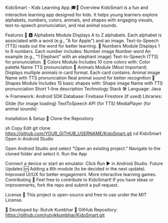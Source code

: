 KidoSmart - Kids Learning App 🎓📱
Overview
KidoSmart is a fun and interactive learning app designed for kids. It helps young learners explore alphabets, numbers, colors, animals, and shapes with engaging visuals, text-to-speech pronunciation, and real animal sounds.

Features 🌟
🅰️ Alphabets Module
Displays A to Z alphabets.
Each alphabet is associated with a word (e.g., "A for Apple") and an image.
Text-to-Speech (TTS) reads out the word for better learning.
🔢 Numbers Module
Displays 1 to 9 numbers.
Each number includes:
Number image
Number word
An example (e.g., "1 Elephant" with an elephant image)
Text-to-Speech (TTS) for pronunciation.
🎨 Colors Module
Includes 10 core colors with:
Color palette
Name
TTS pronunciation
🦁 Animals Module (Most Important)
Displays multiple animals in card format.
Each card contains:
Animal image
Name with TTS pronunciation
Real animal sound for better recognition
🔷 Shapes Module
Includes 15 basic shapes with:
Shape image
Name with TTS pronunciation
Short 1-line description
Technology Stack 🛠
Language: Java ☕
Framework: Android SDK
Database: Firebase Firestore (if used)
Libraries:
Glide (for image loading)
TextToSpeech API (for TTS)
MediaPlayer (for animal sounds)

Installation & Setup 🚀
Clone the Repository

sh
Copy
Edit
git clone https://github.com/YOUR_GITHUB_USERNAME/KidoSmart.git
cd KidoSmart
Open in Android Studio

Open Android Studio and select "Open an existing project."
Navigate to the cloned folder and select it.
Run the App

Connect a device or start an emulator.
Click Run ▶ in Android Studio.
Future Updates 🆕
Adding a 6th module (to be decided in the next update).
Improved UI/UX for better engagement.
More interactive learning games.
Contributing 🤝
Feel free to contribute to KidoSmart! If you have ideas or improvements, fork the repo and submit a pull request.

License 📜
This project is open-source and free to use under the MIT License.

🔹 Developed by: Rutvik Kumbhar
🔹 GitHub Repository: https://github.com/rutvikkumbhar/KidoSmart.git
